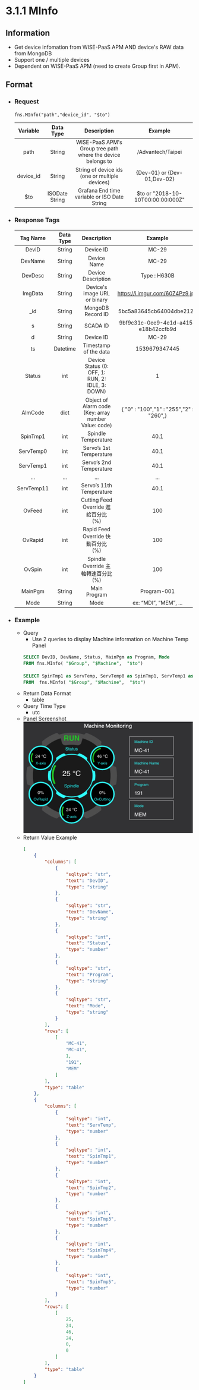 # 3.1.1 MInfo

## Information

* Get device infomation from WISE-PaaS APM AND device's RAW data from MongoDB
* Support one / multiple devices
* Dependent on WISE-PaaS APM (need to create Group first in APM).

## Format

* ### Request

  ```
  fns.MInfo("path","device_id", "$to")
  ```

  | Variable | Data Type | Description | Example |
  | :---: | :---: | :---: | :---: |
  | path | String | WISE-PaaS APM's Group tree path<br>where the device belongs to | /Advantech/Taipei |
  | device_id | String | String of device ids \(one or multiple devices\) | {Dev-01} or {Dev-01,Dev-02} |
  | $to | ISODate String | Grafana End time variable or ISO Date String | $to or "2018-10-10T00:00:00:000Z" |

* ### Response Tags

  | Tag Name | Data Type | Description | Example |
  | :---: | :---: | :---: | :---: |
  | DevID | String | Device ID | MC-29 |
  | DevName | String | Device Name | MC-29 |
  | DevDesc | String | Device Description | Type : H630B |
  | ImgData | String | Device's image URL or binary | https://i.imgur.com/60Z4Pz9.jpg |
  | _id | String | MongoDB Record ID | 5bc5a83645cb64004dbe2121 |
  | s | String | SCADA ID | 9bf9c31c-0ee9-4e1d-a415-e18b42ccfb9d |
  | d | String | Device ID | MC-29 |
  | ts | Datetime | Timestamp of the data | 1539679347445 |
  | Status | int | Device Status \(0: OFF, 1: RUN, 2: IDLE, 3: DOWN\) | 1 |
  | AlmCode | dict | Object of Alarm code \(Key: array number Value: code\) | { "0" : "100","1" : "255","2" : "260",} |
  | SpinTmp1 | int | Spindle Temperature | 40.1 |
  | ServTemp0 | int | Servo’s 1st Temperature | 40.1 |
  | ServTemp1 | int | Servo’s 2nd Temperature | 40.1 |
  | ... | ... | ... | ... |
  | ServTemp11 | int | Servo’s 11th Temperature | 40.1 |
  | OvFeed | int | Cutting Feed Override 進給百分比 \(%\) | 100 |
  | OvRapid | int | Rapid Feed Override 快動百分比 \(%\) | 100 |
  | OvSpin | int | Spindle Override 主軸轉速百分比 \(%\) | 100 |
  | MainPgm | String | Main Program | Program-001 |
  | Mode | String | Mode | ex: “MDI”, “MEM”, ... |

* ### Example

  - Query
    * Use 2 queries to display Machine information on Machine Temp Panel  
    ``` sql
    SELECT DevID, DevName, Status, MainPgm as Program, Mode 
    FROM fns.MInfo( "$Group", "$Machine",  "$to")

    SELECT SpinTmp1 as ServTemp, ServTemp0 as SpinTmp1, ServTemp1 as SpinTmp2, ServTemp2 as SpinTmp3, ServTemp3 as SpinTmp4,ServTemp4 as SpinTmp5 
    FROM  fns.MInfo( "$Group", "$Machine",  "$to")
    ```
  - Return Data Format
    * table
  - Query Time Type
    * utc
  - Panel Screenshot
    ![](/images/3.1.1-MInfo-Temperature.jpg)
  - Return Value Example
    ``` json
    [
        {
            "columns": [
                {
                    "sqltype": "str", 
                    "text": "DevID", 
                    "type": "string"
                }, 
                {
                    "sqltype": "str", 
                    "text": "DevName", 
                    "type": "string"
                }, 
                {
                    "sqltype": "int", 
                    "text": "Status", 
                    "type": "number"
                }, 
                {
                    "sqltype": "str", 
                    "text": "Program", 
                    "type": "string"
                }, 
                {
                    "sqltype": "str", 
                    "text": "Mode", 
                    "type": "string"
                }
            ], 
            "rows": [
                [
                    "MC-41", 
                    "MC-41", 
                    1, 
                    "191", 
                    "MEM"
                ]
            ], 
            "type": "table"
        }, 
        {
            "columns": [
                {
                    "sqltype": "int", 
                    "text": "ServTemp", 
                    "type": "number"
                }, 
                {
                    "sqltype": "int", 
                    "text": "SpinTmp1", 
                    "type": "number"
                }, 
                {
                    "sqltype": "int", 
                    "text": "SpinTmp2", 
                    "type": "number"
                }, 
                {
                    "sqltype": "int", 
                    "text": "SpinTmp3", 
                    "type": "number"
                }, 
                {
                    "sqltype": "int", 
                    "text": "SpinTmp4", 
                    "type": "number"
                }, 
                {
                    "sqltype": "int", 
                    "text": "SpinTmp5", 
                    "type": "number"
                }
            ], 
            "rows": [
                [
                    25, 
                    24, 
                    46, 
                    24, 
                    0, 
                    0
                ]
            ], 
            "type": "table"
        }
    ]
    ```

